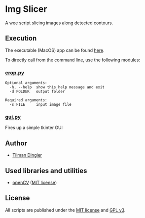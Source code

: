 # Img Slicer

A wee script slicing images along detected contours.

## Execution
The executable (MacOS) app can be found [here](dist/ImageSlicer.zip).

To directly call from the command line, use the following modules:

### [crop.py](crop.py)
```
Optional arguments:
  -h, --help  show this help message and exit
  -d FOLDER   output folder

Required arguments:
  -s FILE     input image file
```

### [gui.py](gui.py)
Fires up a simple tkinter GUI

## Author
- [Tilman Dingler](https://github.com/Til-D/)

## Used libraries and utilities
- [openCV](https://pypi.org/project/opencv-python/) ([MIT license](https://github.com/jquery/jquery/blob/master/MIT-LICENSE.txt))

## License
All scripts are published under the [MIT license](http://www.opensource.org/licenses/mit-license) and [GPL v3](http://opensource.org/licenses/GPL-3.0).